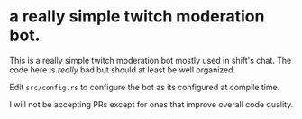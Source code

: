 # a really simple twitch moderation bot.

This is a really simple twitch moderation bot mostly used in shift's chat. The
code here is *really* bad but should at least be well organized.

Edit `src/config.rs` to configure the bot as its configured at compile time.

I will not be accepting PRs except for ones that improve overall code quality.
